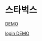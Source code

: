 # 스타벅스

[DEMO](https://project05-starbucks.netlify.app/)  

[login DEMO](https://project05-starbucks.netlify.app/signin/index.html)